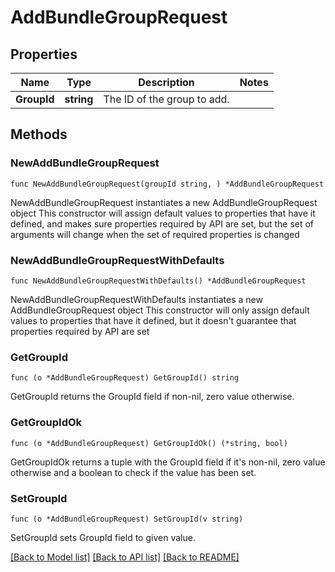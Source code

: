 # AddBundleGroupRequest

## Properties

Name | Type | Description | Notes
------------ | ------------- | ------------- | -------------
**GroupId** | **string** | The ID of the group to add. | 

## Methods

### NewAddBundleGroupRequest

`func NewAddBundleGroupRequest(groupId string, ) *AddBundleGroupRequest`

NewAddBundleGroupRequest instantiates a new AddBundleGroupRequest object
This constructor will assign default values to properties that have it defined,
and makes sure properties required by API are set, but the set of arguments
will change when the set of required properties is changed

### NewAddBundleGroupRequestWithDefaults

`func NewAddBundleGroupRequestWithDefaults() *AddBundleGroupRequest`

NewAddBundleGroupRequestWithDefaults instantiates a new AddBundleGroupRequest object
This constructor will only assign default values to properties that have it defined,
but it doesn't guarantee that properties required by API are set

### GetGroupId

`func (o *AddBundleGroupRequest) GetGroupId() string`

GetGroupId returns the GroupId field if non-nil, zero value otherwise.

### GetGroupIdOk

`func (o *AddBundleGroupRequest) GetGroupIdOk() (*string, bool)`

GetGroupIdOk returns a tuple with the GroupId field if it's non-nil, zero value otherwise
and a boolean to check if the value has been set.

### SetGroupId

`func (o *AddBundleGroupRequest) SetGroupId(v string)`

SetGroupId sets GroupId field to given value.



[[Back to Model list]](../README.md#documentation-for-models) [[Back to API list]](../README.md#documentation-for-api-endpoints) [[Back to README]](../README.md)


